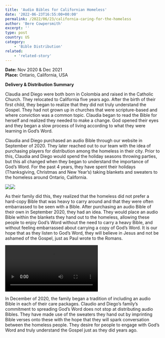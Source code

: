 ```yaml
---
title: 'Audio Bibles for Californian Homeless'
date: '2022-06-23T16:55:00+00:00'
permalink: /2022/06/23/california-caring-for-the-homeless
author: 'Bere Cowpersmith'
excerpt: ''
type: post
country: US
category:
    - 'Bible Distribution'
related:
    - 'related-story'
---
```


**Date:** Nov 2020 &amp; Dec 2021  
**Place:** Ontario, California, USA

**Delivery &amp; Distribution Summary**

Claudia and Diego were both born in Colombia and raised in the Catholic Church. They relocated to California five years ago. After the birth of their first child, they began to realize that they did not truly understand the Gospel. They had not grown up in churches that were scripture-based and where conviction was a common topic. Claudia began to read the Bible for herself and realized they needed to make a change. God opened their eyes and they began a slow process of living according to what they were learning in God’s Word.

Claudia and Diego purchased an audio Bible through our website in September of 2020. They later reached out to our team with the idea of purchasing players for distribution among the homeless in their city. Prior to this, Claudia and Diego would spend the holiday seasons throwing parties, but this all changed when they began to understand the importance of God’s Word. For the past 4 years, they have spent their holidays (Thanksgiving, Christmas and New Year’s) taking blankets and sweaters to the homeless around Ontario, California.

![](/img/posts/California-4.jpeg)![](/img/posts/California-3-1.jpeg)

As their family did this, they realized that the homeless did not prefer a hard-copy Bible that was heavy to carry around and that they were often embarrassed to be seen with a Bible. After purchasing an audio Bible of their own in September 2020, they had an idea. They would place an audio Bible within the blankets they hand out to the homeless, allowing these people to enjoy God’s Word without the need to carry a heavy Bible, and without feeling embarrassed about carrying a copy of God’s Word. It is our hope that as they listen to God’s Word, they will believe in Jesus and not be ashamed of the Gospel, just as Paul wrote to the Romans.

<video controls="" src="https://blog.dbs.org/wp-content/uploads/2022/07/California-8.mov"></video>

In December of 2020, the family began a tradition of including an audio Bible in each of their care packages. Claudio and Diego’s family’s commitment to spreading God’s Word does not stop at distributing audio Bibles. They have made use of the sweaters they hand out by imprinting Bible verses onto these with the hope that they will spark conversation between the homeless people. They desire for people to engage with God’s Word and truly understand the Gospel just as they did years ago.